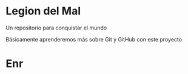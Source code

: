 # Legion del Mal
Un repositorio para conquistar el mundo

Básicamente aprenderemos más sobre Git y GitHub con este proyecto


# Enr

